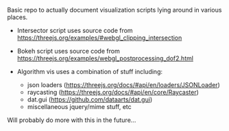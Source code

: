 Basic repo to actually document visualization scripts lying around in various places.  

* Intersector script uses source code from https://threejs.org/examples/#webgl_clipping_intersection 

* Bokeh script uses source code from https://threejs.org/examples/webgl_postprocessing_dof2.html  

* Algorithm vis uses a combination of stuff including:  
  * json loaders (https://threejs.org/docs/#api/en/loaders/JSONLoader) 
  * raycasting (https://threejs.org/docs/#api/en/core/Raycaster) 
  * dat.gui (https://github.com/dataarts/dat.gui)
  * miscellaneous jquery/mime stuff, etc
  
 Will probably do more with this in the future...
